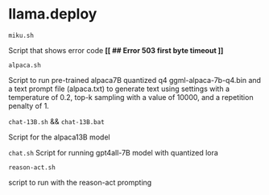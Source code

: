 # llama.deploy

`miku.sh`

Script that shows error code **[[ ## Error 503 first byte timeout ]]**
 
`alpaca.sh`

Script to run pre-trained alpaca7B quantized q4  ggml-alpaca-7b-q4.bin and a text prompt file (alpaca.txt) to generate text using settings
with a temperature of 0.2, top-k sampling with a value of 10000, and a repetition penalty of 1. 

`chat-13B.sh` && `chat-13B.bat`

Script for the alpaca13B model

`chat.sh`
Script for running gpt4all-7B model with quantized lora

`reason-act.sh`

script to run with the reason-act prompting
